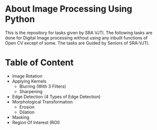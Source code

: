 # About Image Processing Using Python
This is the repository for tasks given by SRA VJTI. The following tasks are done for Digital Image processing without using any inbuilt functions of Open CV except of some. The tasks are Guided by Seniors of SRA-VJTI.

# Table of Content
* Image Rotation
* Applying Kernels
  * Blurring (With 3 Filters)
  * Sharpening
* Edge Detection (4 Types of Edge Detection)
* Morphological Transformation
  * Erosion
  * Dilation
* Masking
* Region Of Interest (ROI)
